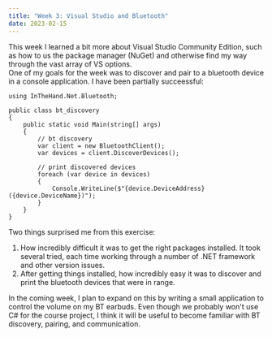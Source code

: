 ```yaml
---
title: "Week 3: Visual Studio and Bluetooth"
date: 2023-02-15
---
```


This week I learned a bit more about Visual Studio Community Edition, such as how to us the package manager (NuGet) and otherwise find my way through the vast array of VS options.  
One of my goals for the week was to discover and pair to a bluetooth device in a console application.  I have been partially succeessful:

```
using InTheHand.Net.Bluetooth;

public class bt_discovery
{
    public static void Main(string[] args)
    {
        // bt discovery
        var client = new BluetoothClient();
        var devices = client.DiscoverDevices();

        // print discovered devices
        foreach (var device in devices)
        {
            Console.WriteLine($"{device.DeviceAddress} ({device.DeviceName})");
        }
    }
}
```

Two things surprised me from this exercise:
   1. How incredibly difficult it was to get the right packages installed.  It took several tried, each time working through a number of .NET framework and other version issues.
   2. After getting things installed, how incredibly easy it was to discover and print the bluetooth devices that were in range.

In the coming week, I plan to expand on this by writing a small application to control the volume on my BT earbuds.  Even though we probably won't use C# for the course project, I think it will be useful to become familiar with BT discovery, pairing, and communication.
